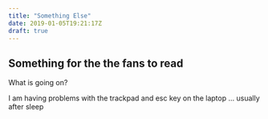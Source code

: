 ```yaml
---
title: "Something Else"
date: 2019-01-05T19:21:17Z
draft: true
---
```

## Something for the the fans to read

What is going on?

I am having problems with the trackpad and esc key on the laptop ... usually after sleep



